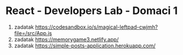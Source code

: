 # React - Developers Lab - Domaci 1
 
1. zadatak https://codesandbox.io/s/magical-leftpad-cwjmh?file=/src/App.js
2. zadatak https://memorygame3.netlify.app/
3. zadatak https://simple-posts-application.herokuapp.com/
